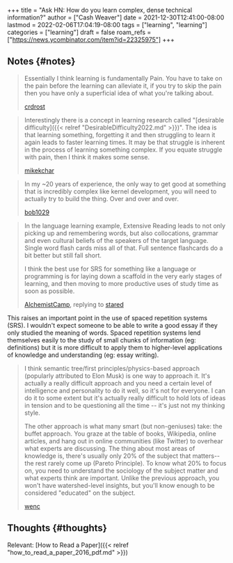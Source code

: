 +++
title = "Ask HN: How do you learn complex, dense technical information?"
author = ["Cash Weaver"]
date = 2021-12-30T12:41:00-08:00
lastmod = 2022-02-06T17:04:19-08:00
tags = ["learning", "learning"]
categories = ["learning"]
draft = false
roam_refs = ["https://news.ycombinator.com/item?id=22325975"]
+++

## Notes {#notes}

> Essentially I think learning is fundamentally Pain. You have to take on the pain before the learning can alleviate it, if you try to skip the pain then you have only a superficial idea of what you're talking about.
>
> [crdrost](https://news.ycombinator.com/item?id=22327554)

<!--quoteend-->

> Interestingly there is a concept in learning research called "[desirable difficulty]({{< relref "DesirableDifficulty2022.md" >}})". The idea is that learning something, forgetting it and then struggling to learn it again leads to faster learning times. It may be that struggle is inherent in the process of learning something complex. If you equate struggle with pain, then I think it makes some sense.
>
> [mikekchar](https://news.ycombinator.com/item?id=22330631)

<!--quoteend-->

> In my ~20 years of experience, the only way to get good at something that is incredibly complex like kernel development, you will need to actually try to build the thing. Over and over and over.
>
> [bob1029](https://news.ycombinator.com/item?id=22330078)

<!--quoteend-->

> In the language learning example, Extensive Reading leads to not only picking up and remembering words, but also collocations, grammar and even cultural beliefs of the speakers of the target language. Single word flash cards miss all of that. Full sentence flashcards do a bit better but still fall short.
>
> I think the best use for SRS for something like a language or programming is for laying down a scaffold in the very early stages of learning, and then moving to more productive uses of study time as soon as possible.
>
> [AlchemistCamp](https://news.ycombinator.com/item?id=22332329), replying to [stared](https://news.ycombinator.com/item?id=22326925)

This raises an important point in the use of spaced repetition systems (SRS). I wouldn't expect someone to be able to write a good essay if they only studied the meaning of words. Spaced repetition systems lend themselves easily to the study of small chunks of information (eg: definitions) but it is more difficult to apply them to higher-level applications of knowledge and understanding (eg: essay writing).

> I think semantic tree/first principles/physics-based approach (popularly attributed to Elon Musk) is one way to approach it. It's actually a really difficult approach and you need a certain level of intelligence and personality to do it well, so it's not for everyone. I can do it to some extent but it's actually really difficult to hold lots of ideas in tension and to be questioning all the time -- it's just not my thinking style.
>
> The other approach is what many smart (but non-geniuses) take: the buffet approach. You graze at the table of books, Wikipedia, online articles, and hang out in online communities (like Twitter) to overhear what experts are discussing. The thing about most areas of knowledge is, there's usually only 20% of the subject that matters--the rest rarely come up (Pareto Principle). To know what 20% to focus on, you need to understand the sociology of the subject matter and what experts think are important. Unlike the previous approach, you won't have watershed-level insights, but you'll know enough to be considered "educated" on the subject.
>
> [wenc](https://news.ycombinator.com/item?id=22327704)


## Thoughts {#thoughts}

Relevant: [How to Read a Paper]({{< relref "how_to_read_a_paper_2016_pdf.md" >}})
